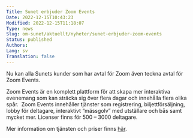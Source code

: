 ```yaml
---
Title: Sunet erbjuder Zoom Events
Date: 2022-12-15T10:43:23
Modified: 2022-12-15T11:18:07
Type: news
Slug: om-sunet/aktuellt/nyheter/sunet-erbjuder-zoom-events
Status: published
Authors: 
Lang: sv
Translation: false
---
```


Nu kan alla Sunets kunder som har avtal för Zoom även teckna avtal för Zoom Events.

Zoom Events är en komplett plattform för att skapa mer interaktiva evenemang som kan sträcka sig över flera dagar och innehålla flera olika spår.  Zoom Events innehåller tjänster som registrering, biljettförsäljning, lobby för deltagare, interaktivt “mässgolv” med utställare och bås samt mycket mer. Licenser finns för 500 – 3000 deltagare.

Mer information om tjänsten och priser finns [här](https://wiki.sunet.se/pages/viewpage.action?pageId=57934092).

